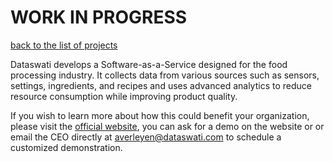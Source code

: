 # WORK IN PROGRESS
[back to the list of projects](Dataswati/list_of_projects.md)

Dataswati develops a Software-as-a-Service designed for the food processing industry. It collects data from various sources such as sensors, settings, ingredients, and recipes and uses advanced analytics to reduce resource consumption while improving product quality.

If you wish to learn more about how this could benefit your organization, please visit the [official website](https://www.dataswati.com/en/), you can ask for a demo on the website or or email the CEO directly at averleyen@dataswati.com to schedule a customized demonstration.